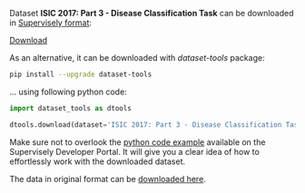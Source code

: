 Dataset **ISIC 2017: Part 3 - Disease Classification Task** can be downloaded in [Supervisely format](https://developer.supervisely.com/api-references/supervisely-annotation-json-format):

 [Download](https://www.dropbox.com/scl/fi/ytklz26h56qzkc3qrcsdh/isic-2017-part-3-disease-classification-task-DatasetNinja.tar?rlkey=d6xuhsng5stprz7zdmc21ufcn&dl=1)

As an alternative, it can be downloaded with *dataset-tools* package:
``` bash
pip install --upgrade dataset-tools
```

... using following python code:
``` python
import dataset_tools as dtools

dtools.download(dataset='ISIC 2017: Part 3 - Disease Classification Task', dst_dir='~/dataset-ninja/')
```
Make sure not to overlook the [python code example](https://developer.supervisely.com/getting-started/python-sdk-tutorials/iterate-over-a-local-project) available on the Supervisely Developer Portal. It will give you a clear idea of how to effortlessly work with the downloaded dataset.

The data in original format can be [downloaded here](https://challenge.isic-archive.com/data/#2017).
